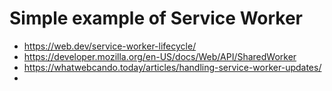 # Simple example of Service Worker


- https://web.dev/service-worker-lifecycle/
- https://developer.mozilla.org/en-US/docs/Web/API/SharedWorker
- https://whatwebcando.today/articles/handling-service-worker-updates/
- 
